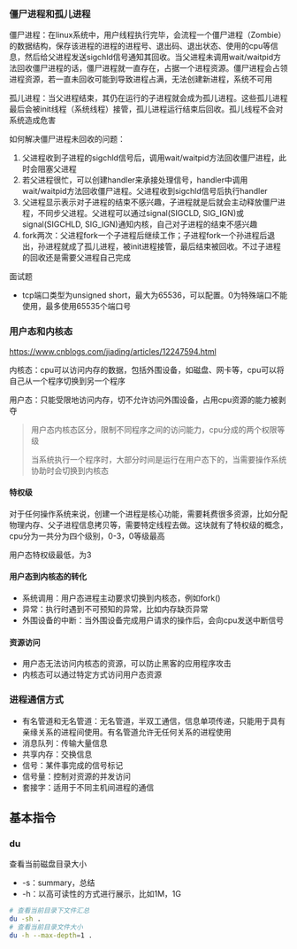 ### 僵尸进程和孤儿进程

僵尸进程：在linux系统中，用户线程执行完毕，会流程一个僵尸进程（Zombie）的数据结构，保存该进程的进程的进程号、退出码、退出状态、使用的cpu等信息，然后给父进程发送sigchld信号通知其回收。当父进程未调用wait/waitpid方法回收僵尸进程的话，僵尸进程就一直存在，占据一个进程资源。僵尸进程会占领进程资源，若一直未回收可能到导致进程占满，无法创建新进程，系统不可用

孤儿进程：当父进程结束，其仍在运行的子进程就会成为孤儿进程。这些孤儿进程最后会被init线程（系统线程）接管，孤儿进程运行结束后回收。孤儿线程不会对系统造成危害

如何解决僵尸进程未回收的问题：

1. 父进程收到子进程的sigchld信号后，调用wait/waitpid方法回收僵尸进程，此时会阻塞父进程
2. 若父进程很忙，可以创建handler来承接处理信号，handler中调用wait/waitpid方法回收僵尸进程。父进程收到sigchld信号后执行handler
3. 父进程显示表示对子进程的结束不感兴趣，子进程就是后就会主动释放僵尸进程，不同步父进程。父进程可以通过signal(SIGCLD, SIG_IGN)或signal(SIGCHLD, SIG_IGN)通知内核，自己对子进程的结束不感兴趣
4. fork两次：父进程fork一个子进程后继续工作；子进程fork一个孙进程后退出，孙进程就成了孤儿进程，被init进程接管，最后结束被回收。不过子进程的回收还是需要父进程自己完成



面试题

- tcp端口类型为unsigned short，最大为65536，可以配置。0为特殊端口不能使用，最多使用65535个端口号

### 用户态和内核态

https://www.cnblogs.com/jiading/articles/12247594.html

内核态：cpu可以访问内存的数据，包括外围设备，如磁盘、网卡等，cpu可以将自己从一个程序切换到另一个程序

用户态：只能受限地访问内存，切不允许访问外围设备，占用cpu资源的能力被剥夺

> 用户态内核态区分，限制不同程序之间的访问能力，cpu分成的两个权限等级
>
> 当系统执行一个程序时，大部分时间是运行在用户态下的，当需要操作系统协助时会切换到内核态

#### 特权级

对于任何操作系统来说，创建一个进程是核心功能，需要耗费很多资源，比如分配物理内存、父子进程信息拷贝等，需要特定线程去做。这块就有了特权级的概念，cpu分为一共分为四个级别，0-3，0等级最高

用户态特权级最低，为3

#### 用户态到内核态的转化

- 系统调用：用户态进程主动要求切换到内核态，例如fork()
- 异常：执行时遇到不可预知的异常，比如内存缺页异常
- 外围设备的中断：当外围设备完成用户请求的操作后，会向cpu发送中断信号

#### 资源访问

- 用户态无法访问内核态的资源，可以防止黑客的应用程序攻击
- 内核态可以通过特定方式访问用户态资源

### 进程通信方式

- 有名管道和无名管道：无名管道，半双工通信，信息单项传递，只能用于具有亲缘关系的进程间使用。有名管道允许无任何关系的进程使用
- 消息队列：传输大量信息
- 共享内存：交换信息
- 信号：某件事完成的信号标记
- 信号量：控制对资源的并发访问
- 套接字：适用于不同主机间进程的通信

## 基本指令

### du

查看当前磁盘目录大小

- -s：summary，总结
- -h：以高可读性的方式进行展示，比如1M，1G

```sh
# 查看当前目录下文件汇总
du -sh .
# 查看当前目录文件大小
du -h --max-depth=1 .
```
